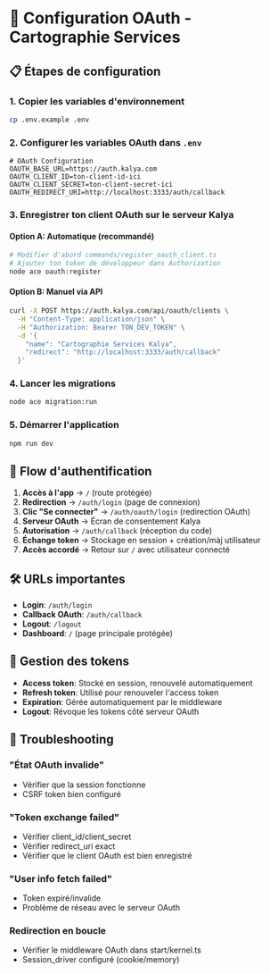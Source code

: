 # 🔐 Configuration OAuth - Cartographie Services

## 📋 Étapes de configuration

### 1. Copier les variables d'environnement
```bash
cp .env.example .env
```

### 2. Configurer les variables OAuth dans `.env`
```env
# OAuth Configuration  
OAUTH_BASE_URL=https://auth.kalya.com
OAUTH_CLIENT_ID=ton-client-id-ici
OAUTH_CLIENT_SECRET=ton-client-secret-ici
OAUTH_REDIRECT_URI=http://localhost:3333/auth/callback
```

### 3. Enregistrer ton client OAuth sur le serveur Kalya

#### Option A: Automatique (recommandé)
```bash
# Modifier d'abord commands/register_oauth_client.ts
# Ajouter ton token de développeur dans Authorization
node ace oauth:register
```

#### Option B: Manuel via API
```bash
curl -X POST https://auth.kalya.com/api/oauth/clients \
  -H "Content-Type: application/json" \
  -H "Authorization: Bearer TON_DEV_TOKEN" \
  -d '{
    "name": "Cartographie Services Kalya",
    "redirect": "http://localhost:3333/auth/callback"
  }'
```

### 4. Lancer les migrations
```bash
node ace migration:run
```

### 5. Démarrer l'application
```bash
npm run dev
```

## 🎯 Flow d'authentification

1. **Accès à l'app** → `/` (route protégée)
2. **Redirection** → `/auth/login` (page de connexion)
3. **Clic "Se connecter"** → `/auth/oauth/login` (redirection OAuth)
4. **Serveur OAuth** → Écran de consentement Kalya
5. **Autorisation** → `/auth/callback` (réception du code)
6. **Échange token** → Stockage en session + création/màj utilisateur
7. **Accès accordé** → Retour sur `/` avec utilisateur connecté

## 🛠️ URLs importantes

- **Login**: `/auth/login`
- **Callback OAuth**: `/auth/callback` 
- **Logout**: `/logout`
- **Dashboard**: `/` (page principale protégée)

## 🔄 Gestion des tokens

- **Access token**: Stocké en session, renouvelé automatiquement
- **Refresh token**: Utilisé pour renouveler l'access token
- **Expiration**: Gérée automatiquement par le middleware
- **Logout**: Révoque les tokens côté serveur OAuth

## 🚨 Troubleshooting

### "État OAuth invalide"
- Vérifier que la session fonctionne
- CSRF token bien configuré

### "Token exchange failed"  
- Vérifier client_id/client_secret
- Vérifier redirect_uri exact
- Vérifier que le client OAuth est bien enregistré

### "User info fetch failed"
- Token expiré/invalide
- Problème de réseau avec le serveur OAuth

### Redirection en boucle
- Vérifier le middleware OAuth dans start/kernel.ts
- Session_driver configuré (cookie/memory)
